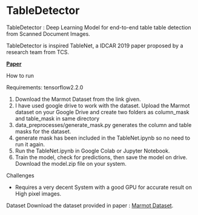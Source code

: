 # TableDetector

TableDetector : Deep Learning Model for end-to-end table table detection from Scanned Document Images.

TableDetector is inspired TableNet, a IDCAR 2019 paper proposed by a research team from TCS.

[__Paper__](https://arxiv.org/abs/2001.01469)


How to run

Requirements:
tensorflow2.2.0
1. Download the Marmot Dataset from the link given.
2. I have used google drive to work with the dataset. Upload the Marmot dataset on your Google Drive and create two folders as column_mask and table_mask in same directory
3. data_preprocesses/generate_mask.py generates the column and table masks for the dataset.
4. generate mask has been included in the TableNet.ipynb so no need to run it again.
5. Run the TableNet.ipynb in Google Colab or Jupyter Notebook.
6. Train the model, check for predictions, then save the model on drive. Download the model.zip file on your system.

Challenges
* Requires a very decent System with a good GPU for accurate result on High pixel images. 

Dataset
Download the dataset provided in paper : [Marmot Dataset](https://drive.google.com/drive/folders/1QZiv5RKe3xlOBdTzuTVuYRxixemVIODp). 
